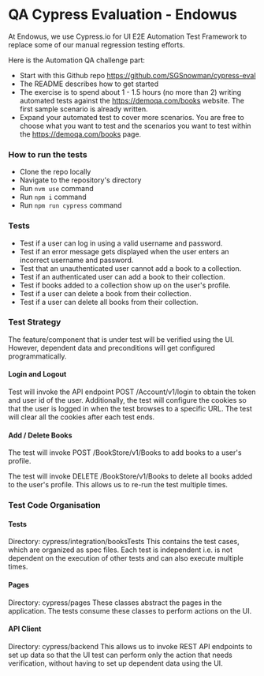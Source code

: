 # QA Cypress Evaluation - Endowus
At Endowus, we use Cypress.io for UI E2E Automation Test Framework to replace some of
our manual regression testing efforts. 

Here is the Automation QA challenge part:
* Start with this Github repo https://github.com/SGSnowman/cypress-eval
* The README describes how to get started
* The exercise is to spend about 1 - 1.5 hours (no more than 2) writing automated tests against the https://demoqa.com/books website. The first sample scenario is already written.
* Expand your automated test to cover more scenarios. You are free to choose what you want to test and the scenarios you want to test within the https://demoqa.com/books page.

### How to run the tests 

* Clone the repo locally
* Navigate to the repository's directory
* Run `nvm use` command
* Run `npm i` command
* Run `npm run cypress` command

### Tests
* Test if a user can log in using a valid username and password. 
* Test if an error message gets displayed when the user enters an incorrect username and password. 
* Test that an unauthenticated user cannot add a book to a collection. 
* Test if an authenticated user can add a book to their collection.
* Test if books added to a collection show up on the user's profile.
* Test if a user can delete a book from their collection. 
* Test if a user can delete all books from their collection. 

### Test Strategy
The feature/component that is under test will be verified using the UI. However, dependent data and preconditions will get configured programmatically.

#### Login and Logout
Test will invoke the API endpoint POST /Account/v1/login to obtain the token and user id of the user. Additionally, the test will configure the cookies so that the user is logged in when the test browses to a specific URL. The test will clear all the cookies after each test ends. 
#### Add / Delete Books 
The test will invoke POST /BookStore/v1/Books to add books to a user's profile. 

The test will invoke DELETE /BookStore/v1/Books to delete all books added to the user's profile. This allows us to re-run the test multiple times. 

### Test Code Organisation 

#### Tests
Directory: cypress/integration/booksTests
This contains the test cases, which are organized as spec files. Each test is independent i.e. is not dependent on the execution of other tests and can also execute multiple times. 

#### Pages
Directory: cypress/pages
These classes abstract the pages in the application. The tests consume these classes to perform actions on the UI. 

#### API Client 
Directory: cypress/backend
This allows us to invoke REST API endpoints to set up data so that the UI test can perform only the action that needs verification, without having to set up dependent data using the UI. 






